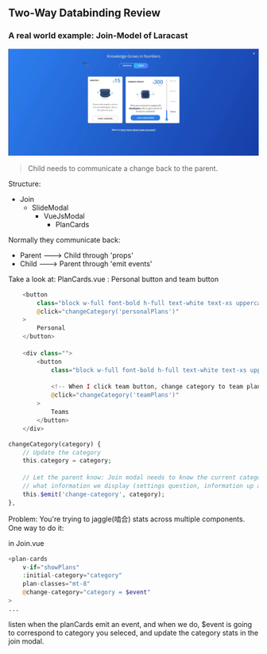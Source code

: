 ## Two-Way Databinding Review
### A real world example: Join-Model of Laracast
 ![Join-Model of Laracast](https://github.com/yxj0312/stream/blob/master/resources/images/sc_ep_49_1.JPG)

> Child needs to communicate a change back to the parent.

Structure:
- Join
   - SlideModal
       - VueJsModal
           - PlanCards 

Normally they communicate back:
- Parent --->  Child through 'props'
- Child ---> Parent through 'emit events'

Take a look at:
PlanCards.vue : Personal button and team button
```php
    <button
        class="block w-full font-bold h-full text-white text-xs uppercase"
        @click="changeCategory('personalPlans')"
    >
        Personal
    </button>

    <div class="">
        <button
            class="block w-full font-bold h-full text-white text-xs uppercase"
            
            <!-- When I click team button, change category to team plans -->
            @click="changeCategory('teamPlans')"
        >
            Teams
        </button>
    </div>
```
```php
changeCategory(category) {
    // Update the category
    this.category = category;
    
    // Let the parent know: Join modal needs to know the current category too, it will use that to determine 
    // what information we display (settings question, information up and down, etc.)
    this.$emit('change-category', category);
},
```

Problem: You're trying to jaggle(啮合) stats across multiple components.
One way to do it: 

in Join.vue
```php
<plan-cards
    v-if="showPlans"
    :initial-category="category"
    plan-classes="mt-8"
    @change-category="category = $event"
>
...
```
listen when the planCards emit an event, and when we do, $event is going to correspond to category you seleced, and update the category stats in the join modal.

 